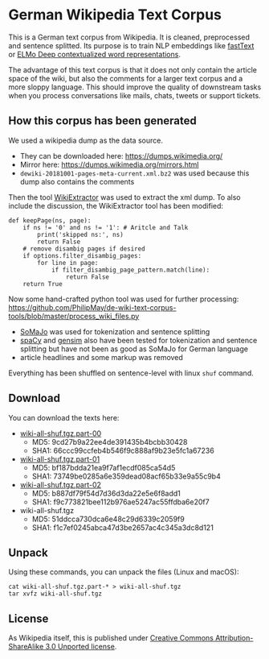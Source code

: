# German Wikipedia Text Corpus
This is a German text corpus from Wikipedia. It is cleaned, preprocessed and sentence splitted. Its purpose is to train NLP embeddings like [fastText](https://fasttext.cc/) or [ELMo Deep contextualized word representations](https://allennlp.org/elmo).

The advantage of this text corpus is that it does not only contain the article space of the wiki, but also the comments for a larger text corpus and a more sloppy language. This should improve the quality of downstream tasks when you process conversations like mails, chats, tweets or support tickets.

## How this corpus has been generated
We used a wikipedia dump as the data source.
- They can be downloaded here: https://dumps.wikimedia.org/
- Mirror here: https://dumps.wikimedia.org/mirrors.html
- `dewiki-20181001-pages-meta-current.xml.bz2` was used because this dump also contains the comments

Then the tool [WikiExtractor](https://github.com/attardi/wikiextractor) was used to extract the xml dump. To also include the discussion, the WikiExtractor tool has been modified:
```
def keepPage(ns, page):
    if ns != '0' and ns != '1': # Aritcle and Talk
        print('skipped ns:', ns)
        return False
    # remove disambig pages if desired
    if options.filter_disambig_pages:
        for line in page:
            if filter_disambig_page_pattern.match(line):
                return False
    return True
```

Now some hand-crafted python tool was used for further processing: https://github.com/PhilipMay/de-wiki-text-corpus-tools/blob/master/process_wiki_files.py
- [SoMaJo](https://github.com/tsproisl/SoMaJo) was used for tokenization and sentence splitting
- [spaCy](https://spacy.io/) and [gensim](https://radimrehurek.com/gensim/) also have been tested for tokenization and sentence splitting but have not been as good as SoMaJo for German language
- article headlines and some markup was removed

Everything has been shuffled on sentence-level with linux `shuf` command.

## Download
You can download the texts here: 
- [wiki-all-shuf.tgz.part-00](https://github.com/t-systems-on-site-services-gmbh/german-wikipedia-text-corpus/releases/download/files_2/wiki-all-shuf.tgz.part-00)
  - MD5: 9cd27b9a22ee4de391435b4bcbb30428 
  - SHA1: 66ccc99ccfeb4b546f9c888af9b23e5fc1a67236
- [wiki-all-shuf.tgz.part-01](https://github.com/t-systems-on-site-services-gmbh/german-wikipedia-text-corpus/releases/download/files_2/wiki-all-shuf.tgz.part-01) 
  - MD5: bf187bdda21ea9f7af1ecdf085ca54d5 
  - SHA1: 73749be0285a6e359dead08acf65b33e9a55c9b4
- [wiki-all-shuf.tgz.part-02](https://github.com/t-systems-on-site-services-gmbh/german-wikipedia-text-corpus/releases/download/files_2/wiki-all-shuf.tgz.part-02) 
  - MD5: b887df79f54d7d36d3da22e5e6f8add1 
  - SHA1: f9c773821bee112b976ae5247ac55ffdba6e20f7
- wiki-all-shuf.tgz 
  - MD5: 51ddcca730dca6e48c29d6339c2059f9 
  - SHA1: f1c7ef0245abca47d3be2657ac4c345a3dc8d121

## Unpack
Using these commands, you can unpack the files (Linux and macOS):
```
cat wiki-all-shuf.tgz.part-* > wiki-all-shuf.tgz
tar xvfz wiki-all-shuf.tgz
```

## License
As Wikipedia itself, this is published under [Creative Commons Attribution-ShareAlike 3.0 Unported license](https://de.wikipedia.org/wiki/Wikipedia:Lizenzbestimmungen_Creative_Commons_Attribution-ShareAlike_3.0_Unported). 
